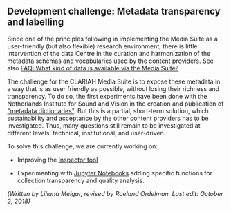 Development challenge: Metadata transparency and labelling
---

Since one of the principles following in implementing the Media Suite as a user-friendly (but also flexible) research environment, there is little intervention of the data Centre in the curation and harmonization of the metadata schemas and vocabularies used by the content providers. See also [FAQ: What kind of data is available via the Media Suite?](http://mediasuite.clariah.nl/documentation/faq/what-data) 

The challenge for the CLARIAH Media Suite is to expose these metadata in a way that is as user friendly as possible, without losing their richness and transparency. To do so, the first experiments have been done with the Netherlands Institute for Sound and Vision in the creation and publication of ["metadata dictionaries"](<http://mediasuite.clariah.nl/documentation/howtos/collection-inspector>). But this is a partial, short-term solution, which sustainability and acceptance by the other content providers has to be investigated. Thus, many questions still remain to be investigated at different levels: technical, institutional, and user-driven.

To solve this challenge, we are currently working on:

- Improving the [Inspector tool](<http://mediasuite.clariah.nl/documentation/howtos/collection-inspector>)

- Experimenting with [Jupyter Notebooks](<http://mediasuite.clariah.nl/documentation/howtos/jupyter-notebooks>) adding specific functions for collection transparency and quality analysis.


*(Written by Liliana Melgar, revised by Roeland Ordelman. Last edit: October 2, 2018)*